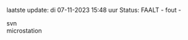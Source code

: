 laatste update: 
di 07-11-2023 15:48   uur 
Status: FAALT - fout - 
<div class="service R">svn</div><div class="service Y">microstation</div>